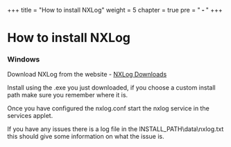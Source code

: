 +++
title = "How to install NXLog"
weight = 5
chapter = true
pre = "<b> - </b>"
+++

# How to install NXLog

### Windows

Download NXLog from the website - [NXLog Downloads](https://nxlog.co/products/nxlog-community-edition/download)

Install using the .exe you just downloaded, if you choose a custom install path make sure you remember where it is.

Once you have configured the nxlog.conf start the nxlog service in the services applet.

If you have any issues there is a log file in the INSTALL_PATH\data\nxlog.txt this should give some information on what the issue is.